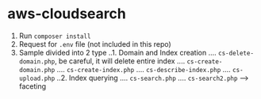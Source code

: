 # aws-cloudsearch

1. Run `composer install`
2. Request for `.env` file (not included in this repo)
3. Sample divided into 2 type
..1. Domain and Index creation
.... `cs-delete-domain.php`, be careful, it will delete entire index
.... `cs-create-domain.php`
.... `cs-create-index.php`
.... `cs-describe-index.php`
.... `cs-upload.php`
..2. Index querying
.... `cs-search.php`
.... `cs-search2.php` --> faceting